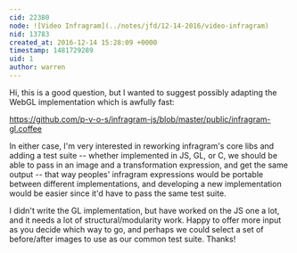 ```yaml
---
cid: 22380
node: ![Video Infragram](../notes/jfd/12-14-2016/video-infragram)
nid: 13783
created_at: 2016-12-14 15:28:09 +0000
timestamp: 1481729289
uid: 1
author: warren
---
```


Hi, this is a good question, but I wanted to suggest possibly adapting the WebGL implementation which is awfully fast: 

https://github.com/p-v-o-s/infragram-js/blob/master/public/infragram-gl.coffee

In either case, I'm very interested in reworking infragram's core libs and adding a test suite -- whether implemented in JS, GL, or C, we should be able to pass in an image and a transformation expression, and get the same output -- that way peoples' infragram expressions would be portable between different implementations, and developing a new implementation would be easier since it'd have to pass the same test suite. 

I didn't write the GL implementation, but have worked on the JS one a lot, and it needs a lot of structural/modularity work. Happy to offer more input as you decide which way to go, and perhaps we could select a set of before/after images to use as our common test suite. Thanks!